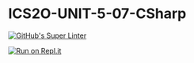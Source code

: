 # ICS2O-UNIT-5-07-CSharp

[![GitHub's Super Linter](https://github.com/MT-Aiden/ICS2O-UNIT-5-07-CSharp/workflows/GitHub's%20Super%20Linter/badge.svg)](https://github.com/MT-Aiden/ICS2O-UNIT-5-07-CSharp/actions)

[![Run on Repl.it](https://repl.it/badge/github/MT-Aiden/ICS2O-UNIT-5-07-CSharp)](https://repl.it/github/MT-Aiden/ICS2O-UNIT-5-07-CSharp)
